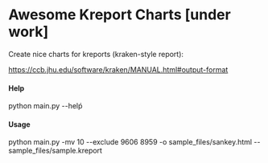 # Awesome Kreport Charts [under work]

Create nice charts for kreports (kraken-style report):

https://ccb.jhu.edu/software/kraken/MANUAL.html#output-format

#### Help

python main.py --helṕ

#### Usage

python main.py -mv 10 --exclude 9606 8959 -o sample_files/sankey.html --  sample_files/sample.kreport